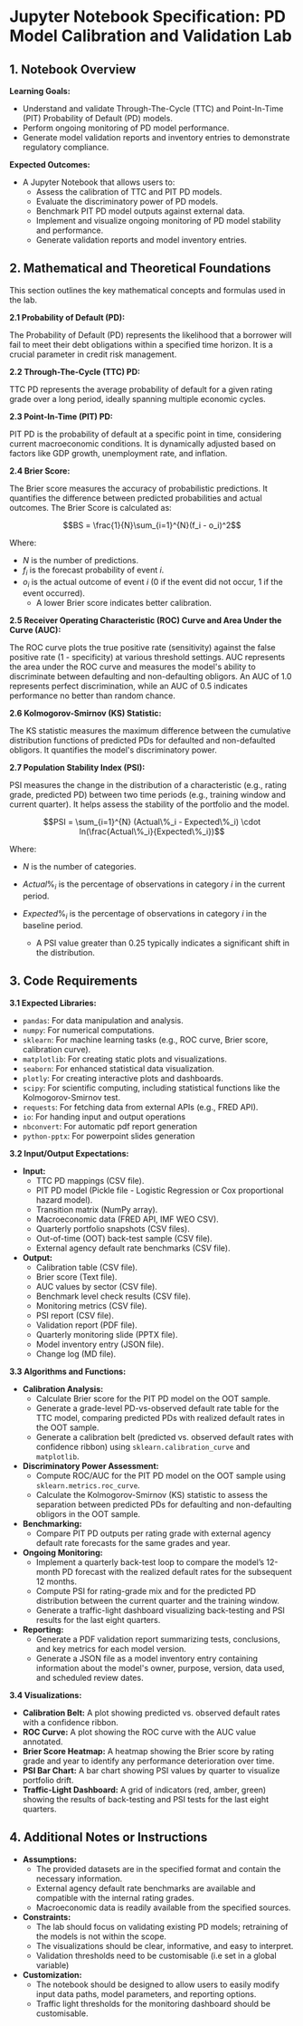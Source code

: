 
# Jupyter Notebook Specification: PD Model Calibration and Validation Lab

## 1. Notebook Overview

**Learning Goals:**

*   Understand and validate Through-The-Cycle (TTC) and Point-In-Time (PIT) Probability of Default (PD) models.
*   Perform ongoing monitoring of PD model performance.
*   Generate model validation reports and inventory entries to demonstrate regulatory compliance.

**Expected Outcomes:**

*   A Jupyter Notebook that allows users to:
    *   Assess the calibration of TTC and PIT PD models.
    *   Evaluate the discriminatory power of PD models.
    *   Benchmark PIT PD model outputs against external data.
    *   Implement and visualize ongoing monitoring of PD model stability and performance.
    *   Generate validation reports and model inventory entries.

## 2. Mathematical and Theoretical Foundations

This section outlines the key mathematical concepts and formulas used in the lab.

**2.1 Probability of Default (PD):**

The Probability of Default (PD) represents the likelihood that a borrower will fail to meet their debt obligations within a specified time horizon. It is a crucial parameter in credit risk management.

**2.2 Through-The-Cycle (TTC) PD:**

TTC PD represents the average probability of default for a given rating grade over a long period, ideally spanning multiple economic cycles.

**2.3 Point-In-Time (PIT) PD:**

PIT PD is the probability of default at a specific point in time, considering current macroeconomic conditions.  It is dynamically adjusted based on factors like GDP growth, unemployment rate, and inflation.

**2.4 Brier Score:**

The Brier score measures the accuracy of probabilistic predictions. It quantifies the difference between predicted probabilities and actual outcomes. The Brier Score is calculated as:

$$BS = \frac{1}{N}\sum_{i=1}^{N}(f_i - o_i)^2$$

Where:

*   $N$ is the number of predictions.
*   $f_i$ is the forecast probability of event $i$.
*   $o_i$ is the actual outcome of event $i$ (0 if the event did not occur, 1 if the event occurred).
    * A lower Brier score indicates better calibration.

**2.5 Receiver Operating Characteristic (ROC) Curve and Area Under the Curve (AUC):**

The ROC curve plots the true positive rate (sensitivity) against the false positive rate (1 - specificity) at various threshold settings. AUC represents the area under the ROC curve and measures the model's ability to discriminate between defaulting and non-defaulting obligors.  An AUC of 1.0 represents perfect discrimination, while an AUC of 0.5 indicates performance no better than random chance.

**2.6 Kolmogorov-Smirnov (KS) Statistic:**

The KS statistic measures the maximum difference between the cumulative distribution functions of predicted PDs for defaulted and non-defaulted obligors. It quantifies the model's discriminatory power.

**2.7 Population Stability Index (PSI):**

PSI measures the change in the distribution of a characteristic (e.g., rating grade, predicted PD) between two time periods (e.g., training window and current quarter). It helps assess the stability of the portfolio and the model.

$$PSI = \sum_{i=1}^{N} (Actual\%_i - Expected\%_i) \cdot ln(\frac{Actual\%_i}{Expected\%_i})$$

Where:

*   $N$ is the number of categories.
*   $Actual\%_i$ is the percentage of observations in category $i$ in the current period.
*   $Expected\%_i$ is the percentage of observations in category $i$ in the baseline period.

    * A PSI value greater than 0.25 typically indicates a significant shift in the distribution.

## 3. Code Requirements

**3.1 Expected Libraries:**

*   `pandas`: For data manipulation and analysis.
*   `numpy`: For numerical computations.
*   `sklearn`: For machine learning tasks (e.g., ROC curve, Brier score, calibration curve).
*   `matplotlib`: For creating static plots and visualizations.
*   `seaborn`: For enhanced statistical data visualization.
*   `plotly`: For creating interactive plots and dashboards.
*   `scipy`: For scientific computing, including statistical functions like the Kolmogorov-Smirnov test.
*   `requests`: For fetching data from external APIs (e.g., FRED API).
*   `io`: For handing input and output operations
*   `nbconvert`: For automatic pdf report generation
*   `python-pptx`: For powerpoint slides generation

**3.2 Input/Output Expectations:**

*   **Input:**
    *   TTC PD mappings (CSV file).
    *   PIT PD model (Pickle file - Logistic Regression or Cox proportional hazard model).
    *   Transition matrix (NumPy array).
    *   Macroeconomic data (FRED API, IMF WEO CSV).
    *   Quarterly portfolio snapshots (CSV files).
    *   Out-of-time (OOT) back-test sample (CSV file).
    *   External agency default rate benchmarks (CSV file).
*   **Output:**
    *   Calibration table (CSV file).
    *   Brier score (Text file).
    *   AUC values by sector (CSV file).
    *   Benchmark level check results (CSV file).
    *   Monitoring metrics (CSV file).
    *   PSI report (CSV file).
    *   Validation report (PDF file).
    *   Quarterly monitoring slide (PPTX file).
    *   Model inventory entry (JSON file).
    *   Change log (MD file).

**3.3 Algorithms and Functions:**

*   **Calibration Analysis:**
    *   Calculate Brier score for the PIT PD model on the OOT sample.
    *   Generate a grade-level PD-vs-observed default rate table for the TTC model, comparing predicted PDs with realized default rates in the OOT sample.
    *   Generate a calibration belt (predicted vs. observed default rates with confidence ribbon) using `sklearn.calibration_curve` and `matplotlib`.
*   **Discriminatory Power Assessment:**
    *   Compute ROC/AUC for the PIT PD model on the OOT sample using `sklearn.metrics.roc_curve`.
    *   Calculate the Kolmogorov-Smirnov (KS) statistic to assess the separation between predicted PDs for defaulting and non-defaulting obligors in the OOT sample.
*   **Benchmarking:**
    *   Compare PIT PD outputs per rating grade with external agency default rate forecasts for the same grades and year.
*   **Ongoing Monitoring:**
    *   Implement a quarterly back-test loop to compare the model’s 12-month PD forecast with the realized default rates for the subsequent 12 months.
    *   Compute PSI for rating-grade mix and for the predicted PD distribution between the current quarter and the training window.
    *   Generate a traffic-light dashboard visualizing back-testing and PSI results for the last eight quarters.
*   **Reporting:**
    *   Generate a PDF validation report summarizing tests, conclusions, and key metrics for each model version.
    *   Generate a JSON file as a model inventory entry containing information about the model's owner, purpose, version, data used, and scheduled review dates.

**3.4 Visualizations:**

*   **Calibration Belt:** A plot showing predicted vs. observed default rates with a confidence ribbon.
*   **ROC Curve:** A plot showing the ROC curve with the AUC value annotated.
*   **Brier Score Heatmap:** A heatmap showing the Brier score by rating grade and year to identify any performance deterioration over time.
*   **PSI Bar Chart:** A bar chart showing PSI values by quarter to visualize portfolio drift.
*   **Traffic-Light Dashboard:** A grid of indicators (red, amber, green) showing the results of back-testing and PSI tests for the last eight quarters.

## 4. Additional Notes or Instructions

*   **Assumptions:**
    *   The provided datasets are in the specified format and contain the necessary information.
    *   External agency default rate benchmarks are available and compatible with the internal rating grades.
    *   Macroeconomic data is readily available from the specified sources.
*   **Constraints:**
    *   The lab should focus on validating existing PD models; retraining of the models is not within the scope.
    *   The visualizations should be clear, informative, and easy to interpret.
    *   Validation thresholds need to be customisable (i.e set in a global variable)
*   **Customization:**
    *   The notebook should be designed to allow users to easily modify input data paths, model parameters, and reporting options.
    *   Traffic light thresholds for the monitoring dashboard should be customisable.

